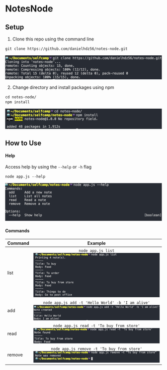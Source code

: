 # NotesNode

## Setup 
1. Clone this repo using the command line
```shellSession
git clone https://github.com/danielhdz56/notes-node.git
```
![clone](/images/cloneRepo.png?raw=true "Clone")

2. Change directory and install packages using npm 
```shellSession
cd notes-node/
npm install
```
![npmInstall](/images/npmInstall.png?raw=true "Install")

## How to Use
#### Help
Access help by using the `--help` or `-h` flag
```shellSession
node app.js --help
```
![help](/images/help.png?raw=true "Help")

#### Commands  

Command | Example
 --- | :---:
list | `node app.js list` ![list](/images/list.png?raw=true "List")
add | `node app.js add -t 'Hello World' -b 'I am alive'` ![add](/images/add.png?raw=true "Add")
read | `node app.js read -t 'To buy from store'` ![read](/images/read.png?raw=true "Read")
remove | `node app.js remove -t 'To buy from store'` ![remove](/images/remove.png?raw=true "Remove")